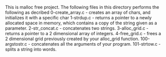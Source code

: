 This is malloc free project. The following files in this directory performs the following as decribed
0-create_array.c -  creates an array of chars, and initializes it with a specific char
1-strdup.c - returns a pointer to a newly allocated space in memory, which contains a copy of the string given as a parameter.
2-str_concat.c - concatenates two strings.
3-alloc_grid.c - returns a pointer to a 2 dimensional array of integers.
4-free_grid.c - frees a 2 dimensional grid previously created by your alloc_grid function.
100-argstostr.c - concatenates all the arguments of your program.
101-strtow.c - splits a string into words.
